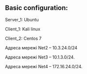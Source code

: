 
## Basic configuration:

Server_1: Ubuntu

Client_1: Kali linux

Client_2: Centos 7

Адреса мережі Net2 – 10.3.24.0/24

Адреса мережі Net3 – 10.1.3.0/24.

Адреса мережі Net4 – 172.16.24.0/24.
